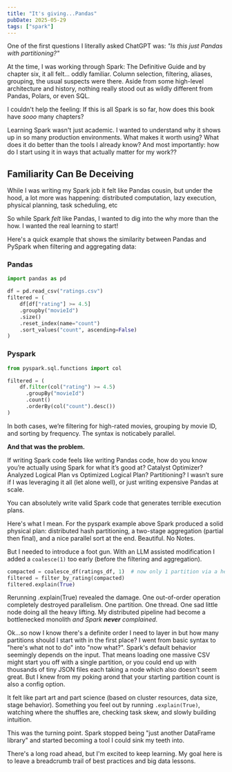 ```yaml
---
title: "It's giving...Pandas"
pubDate: 2025-05-29
tags: ["spark"]
---
```

One of the first questions I literally asked ChatGPT was: _"Is this just Pandas with partitioning?"_

At the time, I was working through Spark: The Definitive Guide and by chapter six, it all felt… oddly familiar. Column
selection, filtering, aliases, grouping, the usual suspects were there. Aside from some high-level architecture and history, nothing
really stood out as wildly different from Pandas, Polars, or even SQL.

I couldn't help the feeling: If this is all Spark is so far, how does this book have _sooo_ many chapters?

Learning Spark wasn't just academic. I wanted to understand why it shows up in so many production environments. What makes
it worth using? What does it do better than the tools I already know? And most importantly: how do I start using it in ways that actually matter for my work??

## Familiarity Can Be Deceiving

While I was writing my Spark job it felt like Pandas cousin, but under the hood,
a lot more was happening: distributed computation, lazy execution, physical planning, task scheduling, etc

So while Spark _felt_ like Pandas, I wanted to dig into the why more than the how. I wanted the real learning to start!

Here's a quick example that shows the similarity between Pandas and PySpark when filtering and aggregating data:

### Pandas

```python
import pandas as pd

df = pd.read_csv("ratings.csv")
filtered = (
    df[df["rating"] >= 4.5]
    .groupby("movieId")
    .size()
    .reset_index(name="count")
    .sort_values("count", ascending=False)
)
```

### Pyspark

```python
from pyspark.sql.functions import col

filtered = (
    df.filter(col("rating") >= 4.5)
      .groupBy("movieId")
      .count()
      .orderBy(col("count").desc())
)
```

In both cases, we’re filtering for high-rated movies, grouping by movie ID, and sorting by frequency. The syntax is noticabely parallel.

**And that was the problem.**

If writing Spark code feels like writing Pandas code, how do you know you’re actually using Spark for what it’s good at?
Catalyst Optimizer? Analyzed Logical Plan vs Optimized Logical Plan? Partitioning? I wasn’t sure if I was leveraging it all (let alone well),
or just writing expensive Pandas at scale.

You can absolutely write valid Spark code that generates terrible execution plans.

Here's what I mean. For the pyspark example above Spark produced a solid physical plan: distributed hash partitioning,
a two-stage aggregation (partial then final), and a nice parallel sort at the end. Beautiful. No Notes.

But I needed to introduce a foot gun. With an LLM assisted modification I added a `coalesce(1)` too early (before the filtering and aggregation).

```python
compacted = coalesce_df(ratings_df, 1)  # now only 1 partition via a helper function I wrote
filtered = filter_by_rating(compacted)
filtered.explain(True)
```

Rerunning .explain(True) revealed the damage. One out-of-order operation completely destroyed parallelism. One partition.
One thread. One sad little node doing all the heavy lifting. My distributed pipeline had become a bottlenecked monolith _and Spark **never** complained_.

Ok...so now I know there's a definite order I need to layer in but how many partitions should I start with in the first place?
I went from basic syntax to "here's what not to do" into "now what?". Spark's default behavior seemingly depends on the input.
That means loading one massive CSV might start you off with a single partition, or you could end up with thousands of tiny JSON files each taking a node which also doesn't seem great.
But I knew from my poking arond that your starting partition count is also a config option.

It felt like part art and part science (based on cluster resources, data size, stage behavior).
Something you feel out by running `.explain(True)`, watching where the shuffles are, checking task skew, and slowly building intuition.

This was the turning point. Spark stopped being "just another DataFrame library" and started becoming a tool I could sink my teeth into.

There's a long road ahead, but I'm excited to keep learning. My goal here is to leave a breadcrumb trail of best practices and big data lessons.